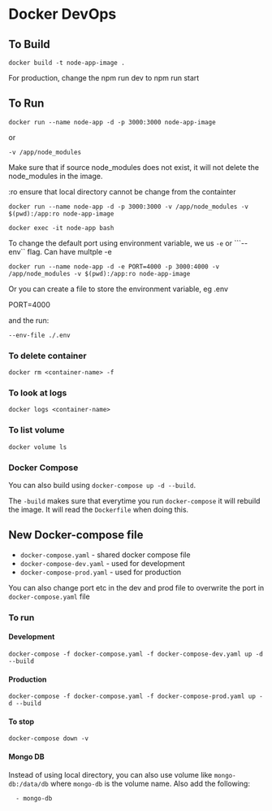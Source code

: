 # Docker DevOps

## To Build

``` docker build -t node-app-image . ```

For production, change the npm run dev to npm run start

## To Run

```docker run --name node-app -d -p 3000:3000 node-app-image```

or

```-v /app/node_modules```

Make sure that if source node_modules does not exist, it will not delete the node_modules in the image.

:ro ensure that local directory cannot be change from the containter

```docker run --name node-app -d -p 3000:3000 -v /app/node_modules -v $(pwd):/app:ro node-app-image```

<!-- To access bash shell of the container -->
``` docker exec -it node-app bash ```

To change the default port using environment variable, we us ```-e``` or ```--env`` flag. Can have multple -e

```docker run --name node-app -d -e PORT=4000 -p 3000:4000 -v /app/node_modules -v $(pwd):/app:ro node-app-image```

Or you can create a file to store the environment variable, eg .env

PORT=4000

and the run:

```--env-file ./.env```

### To delete container

```docker rm <container-name> -f```

### To look at logs

```docker logs <container-name>```

### To list volume

```docker volume ls```

### Docker Compose

You can also build using ```docker-compose up -d --build```.

The ```-build``` makes sure that everytime you run ```docker-compose``` it will rebuild the image.
It will read the ```Dockerfile``` when doing this.

## New Docker-compose file

* ```docker-compose.yaml``` - shared docker compose file
* ```docker-compose-dev.yaml``` - used for development
* ```docker-compose-prod.yaml``` - used for production

You can also change port etc in the dev and prod file to overwrite the port in ```docker-compose.yaml``` file

### To run

#### Development

```docker-compose -f docker-compose.yaml -f docker-compose-dev.yaml up -d --build```

#### Production

```docker-compose -f docker-compose.yaml -f docker-compose-prod.yaml up -d --build```

#### To stop

```docker-compose down -v```

#### Mongo DB

Instead of using local directory, you can also use volume like ```mongo-db:/data/db``` where ```mongo-db``` is the volume name. Also add the following:

```volumes:
  - mongo-db
```
